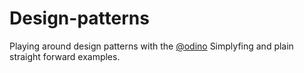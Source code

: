 # Design-patterns
Playing around design patterns with the [@odino](https://github.com/odino) 
Simplyfing and plain straight forward examples.
